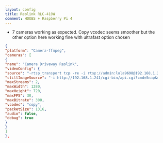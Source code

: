 ```yaml
---
layout: config
title: Reolink RLC-410W
comment: HOOBS + Raspberry Pi 4
---
```

- 7 cameras working as expected.  Copy vcodec seems smoother but the other option here working fine with ultrafast option chosen

```json
{
"platform": "Camera-ffmpeg",
"cameras": [
{
"name": "Camera Driveway Reolink",
"videoConfig": {
"source": "-rtsp_transport tcp -re -i rtsp://admin:lola9698@192.168.1.241:554/h264Preview_01_main",
"stillImageSource": "-i http://192.168.1.241/cgi-bin/api.cgi?cmd=Snap&channel=0&rs=wuuPhkmUCeI9WG7C&user=admin&password=pwd",
"maxStreams": 2,
"maxWidth": 1280,
"maxHeight": 720,
"maxFPS": 30,
"maxBitrate": 300,
"vcodec": "copy",
"packetSize": 1316,
"audio": false,
"debug": true
}
}
]
},
```
